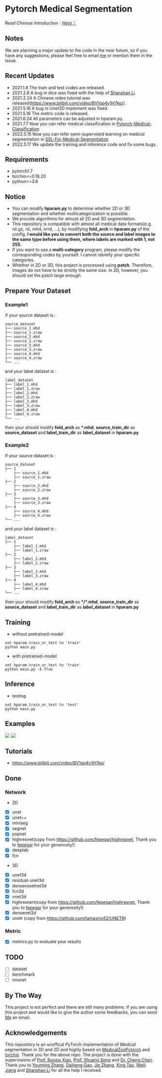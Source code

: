 # Pytorch Medical Segmentation
<i>Read Chinese Introduction：<a href='https://github.com/MontaEllis/Pytorch-Medical-Segmentation/blob/master/README-zh.md'>Here！</a></i><br />

## Notes
We are planning a major update to the code in the near future, so if you have any suggestions, please feel free to email [me](elliszkn@163.com) or mention them in the issue.

## Recent Updates
* 2021.1.8 The train and test codes are released.
* 2021.2.6 A bug in dice was fixed with the help of [Shanshan Li](https://github.com/ssli23).
* 2021.2.24 A Chinese video tutorial was released(https://www.bilibili.com/video/BV1gp4y1H7kq/).
* 2021.5.16 A bug in Unet3D implement was fixed.
* 2021.5.16 The metric code is released.
* 2021.6.24 All parameters can be adjusted in hparam.py.
* 2021.7.7 Now you can refer medical classification in [Pytorch-Medical-Classification](https://github.com/MontaEllis/Pytorch-Medical-Classification)
* 2022.5.15 Now you can refer semi-supervised learning on medical segmentation in [SSL-For-Medical-Segmentation](https://github.com/MontaEllis/SSL-For-Medical-Segmentation)
* 2022.5.17 We update the training and inference code and fix some bugs.

## Requirements
* pytorch1.7
* torchio<=0.18.20
* python>=3.6

## Notice
* You can modify **hparam.py** to determine whether 2D or 3D segmentation and whether multicategorization is possible.
* We provide algorithms for almost all 2D and 3D segmentation.
* This repository is compatible with almost all medical data formats(e.g. nii.gz, nii, mhd, nrrd, ...), by modifying **fold_arch** in **hparam.py** of the config. **I would like you to convert both the source and label images to the same type before using them, where labels are marked with 1, not 255.**
* If you want to use a **multi-category** program, please modify the corresponding codes by yourself. I cannot identify your specific categories.
* Whether in 2D or 3D, this project is processed using **patch**. Therefore, images do not have to be strictly the same size. In 2D, however, you should set the patch large enough.

## Prepare Your Dataset
### Example1
if your source dataset is :
```
source_dataset
├── source_1.mhd
├── source_1.zraw
├── source_2.mhd
├── source_2.zraw
├── source_3.mhd
├── source_3.zraw
├── source_4.mhd
├── source_4.zraw
└── ...
```

and your label dataset is :
```
label_dataset
├── label_1.mhd
├── label_1.zraw
├── label_2.mhd
├── label_2.zraw
├── label_3.mhd
├── label_3.zraw
├── label_4.mhd
├── label_4.zraw
└── ...
```

then your should modify **fold_arch** as **\*.mhd**, **source_train_dir** as **source_dataset** and **label_train_dir** as **label_dataset** in **hparam.py**

### Example2
if your source dataset is :
```
source_dataset
├── 1
    ├── source_1.mhd
    ├── source_1.zraw
├── 2
    ├── source_2.mhd
    ├── source_2.zraw
├── 3
    ├── source_3.mhd
    ├── source_3.zraw
├── 4
    ├── source_4.mhd
    ├── source_4.zraw
└── ...
```

and your label dataset is :
```
label_dataset
├── 1
    ├── label_1.mhd
    ├── label_1.zraw
├── 2
    ├── label_2.mhd
    ├── label_2.zraw
├── 3
    ├── label_3.mhd
    ├── label_3.zraw
├── 4
    ├── label_4.mhd
    ├── label_4.zraw
└── ...
```

then your should modify **fold_arch** as **\*/\*.mhd**, **source_train_dir** as **source_dataset** and **label_train_dir** as **label_dataset** in **hparam.py**


## Training
* without pretrained-model
```
set hparam.train_or_test to 'train'
python main.py
```
* with pretrained-model
```
set hparam.train_or_test to 'train'
python main.py -k True
```
  
## Inference
* testing
```
set hparam.train_or_test to 'test'
python main.py
```

## Examples
![](https://ellis.oss-cn-beijing.aliyuncs.com/img/20210108185333.png)
![](https://ellis.oss-cn-beijing.aliyuncs.com/img/2021-02-06%2022-40-07%20%E7%9A%84%E5%B1%8F%E5%B9%95%E6%88%AA%E5%9B%BE.png)

## Tutorials
* https://www.bilibili.com/video/BV1gp4y1H7kq/

## Done
### Network
* 2D
- [x] unet
- [x] unet++
- [x] miniseg
- [x] segnet
- [x] pspnet
- [x] highresnet(copy from https://github.com/fepegar/highresnet, Thank you to [fepegar](https://github.com/fepegar) for your generosity!)
- [x] deeplab
- [x] fcn
* 3D
- [x] unet3d
- [x] residual-unet3d
- [x] densevoxelnet3d
- [x] fcn3d
- [x] vnet3d
- [x] highresnert(copy from https://github.com/fepegar/highresnet, Thank you to [fepegar](https://github.com/fepegar) for your generosity!)
- [x] densenet3d
- [x] unetr (copy from https://github.com/tamasino52/UNETR)

### Metric
- [x] metrics.py to evaluate your results

## TODO
- [ ] dataset
- [ ] benchmark
- [ ] nnunet

## By The Way
This project is not perfect and there are still many problems. If you are using this project and would like to give the author some feedbacks, you can send [Me](elliszkn@163.com) an email.

## Acknowledgements
This repository is an unoffical PyTorch implementation of Medical segmentation in 3D and 2D and highly based on [MedicalZooPytorch](https://github.com/black0017/MedicalZooPytorch) and [torchio](https://github.com/fepegar/torchio). Thank you for the above repo. The project is done with the supervisions of [Prof. Ruoxiu Xiao](http://enscce.ustb.edu.cn/Teach/TeacherList/2020-10-16/114.html), [Prof. Shuang Song](ssong@ustb.edu.cn) and [Dr. Cheng Chen](b20170310@xs.ustb.edu.cn). Thank you to [Youming Zhang](zhangym0820@csu.edu.cn), [Daiheng Gao](https://github.com/tomguluson92), [Jie Zhang](jpeter.zhang@connect.polyu.hk), [Xing Tao](kakatao@foxmail.com), [Weili Jiang](1379252229@qq.com) and [Shanshan Li](https://github.com/ssli23) for all the help I received.

